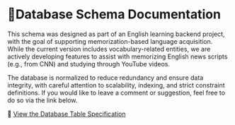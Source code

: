 # 💾Database Schema Documentation
This schema was designed as part of an English learning backend project, with the goal of supporting memorization-based language acquisition.
While the current version includes vocabulary-related entities, we are actively developing features to assist with memorizing English news scripts (e.g., from CNN) and studying through YouTube videos.

The database is normalized to reduce redundancy and ensure data integrity, with careful attention to scalability, indexing, and strict constraint definitions.
If you would like to leave a comment or suggestion, feel free to do so via the link below.


📄 [View the Database Table Specification](https://docs.google.com/spreadsheets/d/1hGOHctpNakvIuTzt-73WrgE83oRpaEGB/edit?usp=sharing&ouid=110149644358726266941&rtpof=true&sd=true)
